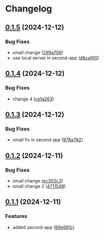 # Changelog

## [0.1.5](https://github.com/viktorsaws/semrel-monorepo-experiment/compare/second-app/v0.1.4...second-app/v0.1.5) (2024-12-12)


### Bug Fixes

* small change ([299a709](https://github.com/viktorsaws/semrel-monorepo-experiment/commit/299a7092897512a31b74c83d11918a387a25165d))
* use local server in second-app ([d8caf00](https://github.com/viktorsaws/semrel-monorepo-experiment/commit/d8caf009b2969a58d58c35dbc859ec76b851434c))

## [0.1.4](https://github.com/viktorsaws/semrel-monorepo-experiment/compare/second-app/v0.1.3...second-app/v0.1.4) (2024-12-12)


### Bug Fixes

* change 4 ([ce1a263](https://github.com/viktorsaws/semrel-monorepo-experiment/commit/ce1a2633b05cb081a31ddeb91fee0d245e2d979f))

## [0.1.3](https://github.com/viktorsaws/semrel-monorepo-experiment/compare/second-app/v0.1.2...second-app/v0.1.3) (2024-12-12)


### Bug Fixes

* small fix in second app ([978a782](https://github.com/viktorsaws/semrel-monorepo-experiment/commit/978a78284da17e24661126198faf3f36b54871ba))

## [0.1.2](https://github.com/viktorsaws/semrel-monorepo-experiment/compare/second-app/v0.1.1...second-app/v0.1.2) (2024-12-11)


### Bug Fixes

* small change ([ec302c2](https://github.com/viktorsaws/semrel-monorepo-experiment/commit/ec302c24b0ad6766ff29a7ac479969d196191a62))
* small change 2 ([4711548](https://github.com/viktorsaws/semrel-monorepo-experiment/commit/4711548d132cc044d6bade860b213b792cb81a15))

## [0.1.1](https://github.com/viktorsaws/semrel-monorepo-experiment/compare/second-app-v0.1.0...second-app/v0.1.1) (2024-12-11)


### Features

* added second-app ([89e691c](https://github.com/viktorsaws/semrel-monorepo-experiment/commit/89e691caa90521460a5da26122fa1cb9183d201a))
